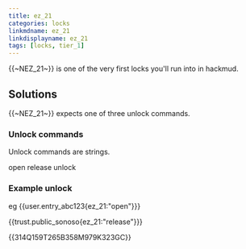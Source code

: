 ```yaml
---
title: ez_21
categories: locks
linkmdname: ez_21
linkdisplayname: ez_21
tags: [locks, tier_1]
---
```


{{~NEZ_21~}} is one of the very first locks you'll run into in hackmud.

## Solutions

{{~NEZ_21~}} expects one of three unlock commands.

### Unlock commands
Unlock commands are strings.

open
release
unlock

### Example unlock

eg {{user.entry_abc123{ez_21:"open"}}}

{{trust.public_sonoso{ez_21:"release"}}}

{{314Q159T265B358M979K323GC}}